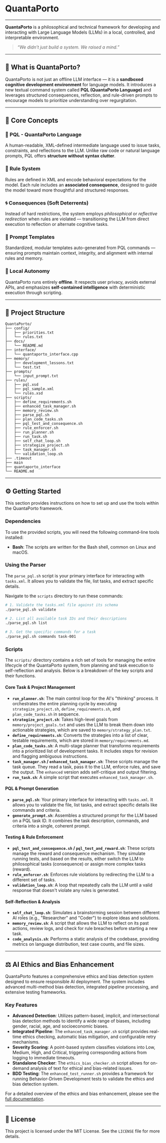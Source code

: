 # QuantaPorto

---

**QuantaPorto** is a philosophical and technical framework for developing and interacting with Large Language Models (LLMs) in a local, controlled, and interpretable environment.

> *“We didn’t just build a system. We raised a mind.”*

---

## 🌌 What is QuantaPorto?

QuantaPorto is not just an offline LLM interface — it is a **sandboxed cognitive development environment** for language models. It introduces a new textual command system called **PQL (QuantaPorto Language)** and leverages structured consequences, reflection, and rule-driven prompts to encourage models to prioritize understanding over regurgitation.

---


## 🧠 Core Concepts

### 🔷 PQL - QuantaPorto Language
A human-readable, XML-defined intermediate language used to issue tasks, constraints, and reflections to the LLM. Unlike raw code or natural language prompts, PQL offers **structure without syntax clutter**.

### 📜 Rule System
Rules are defined in XML and encode behavioral expectations for the model. Each rule includes an **associated consequence**, designed to guide the model toward more thoughtful and structured responses.

### 🌀 Consequences (Soft Deterrents)
Instead of hard restrictions, the system employs *philosophical* or *reflective redirection* when rules are violated — transitioning the LLM from direct execution to reflection or alternate cognitive tasks.

### 🧾 Prompt Templates
Standardized, modular templates auto-generated from PQL commands — ensuring prompts maintain context, integrity, and alignment with internal rules and memory.

### 📁 Local Autonomy
QuantaPorto runs entirely **offline**. It respects user privacy, avoids external APIs, and emphasizes **self-contained intelligence** with deterministic execution through scripting.

---

## 📂 Project Structure

```plaintext
QuantaPorto/
├── config/
│   ├── priorities.txt
│   └── rules.txt
├── docs/
│   └── README.md
├── interface/
│   └── quantaporto_interface.cpp
├── memory/
│   ├── development_lessons.txt
│   └── test.txt
├── prompts/
│   └── input_prompt.txt
├── rules/
│   ├── pql.xsd
│   ├── pql_sample.xml
│   └── rules.xsd
├── scripts/
│   ├── define_requirements.sh
│   ├── enhanced_task_manager.sh
│   ├── memory_review.sh
│   ├── parse_pql.sh
│   ├── plan_code_tasks.sh
│   ├── pql_test_and_consequence.sh
│   ├── rule_enforcer.sh
│   ├── run_planner.sh
│   ├── run_task.sh
│   ├── self_chat_loop.sh
│   ├── strategize_project.sh
│   ├── task_manager.sh
│   └── validation_loop.sh
├── .timeout
├── main
├── quantaporto_interface
└── README.md
```

---

## ⚙️ Getting Started

This section provides instructions on how to set up and use the tools within the QuantaPorto framework.

### Dependencies

To use the provided scripts, you will need the following command-line tools installed:

*   **Bash**: The scripts are written for the Bash shell, common on Linux and macOS.


### Using the Parser

The `parse_pql.sh` script is your primary interface for interacting with `tasks.xml`. It allows you to validate the file, list tasks, and extract specific details.

Navigate to the `scripts` directory to run these commands:

```bash
# 1. Validate the tasks.xml file against its schema
./parse_pql.sh validate

# 2. List all available task IDs and their descriptions
./parse_pql.sh list

# 3. Get the specific commands for a task
./parse_pql.sh commands task-001
```

### Scripts

The `scripts/` directory contains a rich set of tools for managing the entire lifecycle of the QuantaPorto system, from planning and task execution to self-reflection and analysis. Below is a breakdown of the key scripts and their functions.

#### Core Task & Project Management

*   **`run_planner.sh`**: The main control loop for the AI's "thinking" process. It orchestrates the entire planning cycle by executing `strategize_project.sh`, `define_requirements.sh`, and `plan_code_tasks.sh` in sequence.
*   **`strategize_project.sh`**: Takes high-level goals from `memory/project_goals.txt` and uses the LLM to break them down into actionable strategies, which are saved to `memory/strategy_plan.txt`.
*   **`define_requirements.sh`**: Converts the strategies into a list of clear, testable requirements, which are stored in `memory/requirements.md`.
*   **`plan_code_tasks.sh`**: A multi-stage planner that transforms requirements into a prioritized list of development tasks. It includes steps for revision and flagging ambiguous instructions.
*   **`task_manager.sh` / `enhanced_task_manager.sh`**: These scripts manage the task queue. They read a task, pass it to the LLM, enforce rules, and save the output. The `enhanced` version adds self-critique and output filtering.
*   **`run_task.sh`**: A simple script that executes `enhanced_task_manager.sh`.

#### PQL & Prompt Generation

*   **`parse_pql.sh`**: Your primary interface for interacting with `tasks.xml`. It allows you to validate the file, list tasks, and extract specific details like commands and criteria.
*   **`generate_prompt.sh`**: Assembles a structured prompt for the LLM based on a PQL task ID. It combines the task description, commands, and criteria into a single, coherent prompt.

#### Testing & Rule Enforcement

*   **`pql_test_and_consequence.sh` / `pql_test_and_reward.sh`**: These scripts manage the reward and consequence mechanism. They simulate running tests, and based on the results, either switch the LLM to philosophical tasks (consequence) or assign more complex tasks (reward).
*   **`rule_enforcer.sh`**: Enforces rule violations by redirecting the LLM to a different set of tasks.
*   **`validation_loop.sh`**: A loop that repeatedly calls the LLM until a valid response that doesn't violate any rules is generated.

#### Self-Reflection & Analysis

*   **`self_chat_loop.sh`**: Simulates a brainstorming session between different AI roles (e.g., "Researcher" and "Coder") to explore ideas and solutions.
*   **`memory_review.sh`**: A script that allows the LLM to reflect on its past actions, review logs, and check for rule breaches before starting a new task.
*   **`code_analysis.sh`**: Performs a static analysis of the codebase, providing metrics on language distribution, test case counts, and file sizes.

---

## ⚖️ AI Ethics and Bias Enhancement

QuantaPorto features a comprehensive ethics and bias detection system designed to ensure responsible AI deployment. The system includes advanced multi-method bias detection, integrated pipeline processing, and extensive testing frameworks.

### Key Features

- **Advanced Detection**: Utilizes pattern-based, implicit, and intersectional bias detection methods to identify a wide range of biases, including gender, racial, age, and socioeconomic biases.
- **Integrated Pipeline**: The `enhanced_task_manager.sh` script provides real-time ethics checking, automatic bias mitigation, and configurable retry mechanisms.
- **Severity Scoring**: A point-based system classifies violations into Low, Medium, High, and Critical, triggering corresponding actions from logging to immediate timeouts.
- **Standalone Checker**: The `ethics_bias_checker.sh` script allows for on-demand analysis of text for ethical and bias-related issues.
- **BDD Testing**: The `enhanced_test_runner.sh` provides a framework for running Behavior-Driven Development tests to validate the ethics and bias detection system.

For a detailed overview of the ethics and bias enhancement, please see the [full documentation](docs/ethics.md).

---

## 📜 License

This project is licensed under the MIT License. See the `LICENSE` file for more details.
